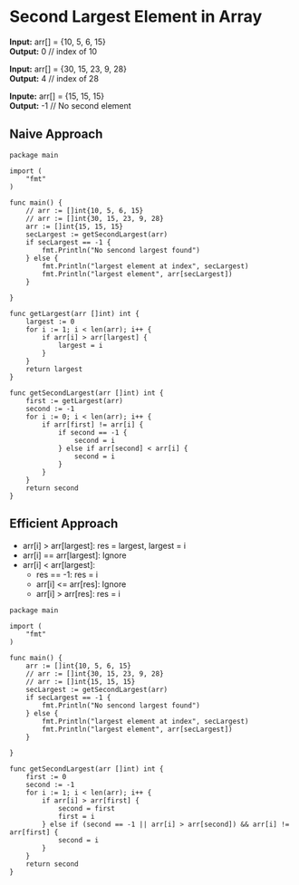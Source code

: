 # Second Largest Element in Array

**Input:** arr[] = {10, 5, 6, 15} </br>
**Output:** 0 // index of 10

**Input:** arr[] = {30, 15, 23, 9, 28} </br>
**Output:** 4 // index of 28

**Inpute:** arr[] = {15, 15, 15} </br>
**Output:** -1 // No second element

## Naive Approach

```
package main

import (
	"fmt"
)

func main() {
	// arr := []int{10, 5, 6, 15}
	// arr := []int{30, 15, 23, 9, 28}
	arr := []int{15, 15, 15}
	secLargest := getSecondLargest(arr)
	if secLargest == -1 {
		fmt.Println("No sencond largest found")
	} else {
		fmt.Println("largest element at index", secLargest)
		fmt.Println("largest element", arr[secLargest])
	}

}

func getLargest(arr []int) int {
	largest := 0
	for i := 1; i < len(arr); i++ {
		if arr[i] > arr[largest] {
			largest = i
		}
	}
	return largest
}

func getSecondLargest(arr []int) int {
	first := getLargest(arr)
	second := -1
	for i := 0; i < len(arr); i++ {
		if arr[first] != arr[i] {
			if second == -1 {
				second = i
			} else if arr[second] < arr[i] {
				second = i
			}
		}
	}
	return second
}
```

## Efficient Approach

- arr[i] > arr[largest]: res = largest, largest = i
- arr[i] == arr[largest]: Ignore
- arr[i] < arr[largest]:
	- res == -1: res = i
	- arr[i] <= arr[res]: Ignore
	- arr[i] > arr[res]: res = i

```
package main

import (
	"fmt"
)

func main() {
	arr := []int{10, 5, 6, 15}
	// arr := []int{30, 15, 23, 9, 28}
	// arr := []int{15, 15, 15}
	secLargest := getSecondLargest(arr)
	if secLargest == -1 {
		fmt.Println("No sencond largest found")
	} else {
		fmt.Println("largest element at index", secLargest)
		fmt.Println("largest element", arr[secLargest])
	}

}

func getSecondLargest(arr []int) int {
	first := 0
	second := -1
	for i := 1; i < len(arr); i++ {
		if arr[i] > arr[first] {
			second = first
			first = i
		} else if (second == -1 || arr[i] > arr[second]) && arr[i] != arr[first] {
			second = i
		}
	}
	return second
}
```